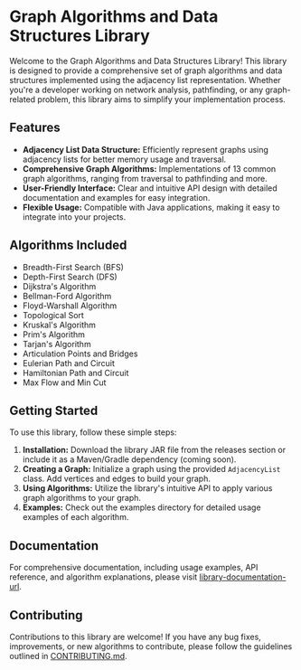 # Graph Algorithms and Data Structures Library

Welcome to the Graph Algorithms and Data Structures Library! This library is designed to provide a comprehensive set of graph algorithms and data structures implemented using the adjacency list representation. Whether you're a developer working on network analysis, pathfinding, or any graph-related problem, this library aims to simplify your implementation process.

## Features

- **Adjacency List Data Structure:** Efficiently represent graphs using adjacency lists for better memory usage and traversal.
- **Comprehensive Graph Algorithms:** Implementations of 13 common graph algorithms, ranging from traversal to pathfinding and more.
- **User-Friendly Interface:** Clear and intuitive API design with detailed documentation and examples for easy integration.
- **Flexible Usage:** Compatible with Java applications, making it easy to integrate into your projects.

## Algorithms Included

- Breadth-First Search (BFS)
- Depth-First Search (DFS)
- Dijkstra's Algorithm
- Bellman-Ford Algorithm
- Floyd-Warshall Algorithm
- Topological Sort
- Kruskal's Algorithm
- Prim's Algorithm
- Tarjan's Algorithm
- Articulation Points and Bridges
- Eulerian Path and Circuit
- Hamiltonian Path and Circuit
- Max Flow and Min Cut

## Getting Started

To use this library, follow these simple steps:

1. **Installation:** Download the library JAR file from the releases section or include it as a Maven/Gradle dependency (coming soon).
2. **Creating a Graph:** Initialize a graph using the provided `AdjacencyList` class. Add vertices and edges to build your graph.
3. **Using Algorithms:** Utilize the library's intuitive API to apply various graph algorithms to your graph.
4. **Examples:** Check out the examples directory for detailed usage examples of each algorithm.

## Documentation

For comprehensive documentation, including usage examples, API reference, and algorithm explanations, please visit [library-documentation-url](https://).

## Contributing

Contributions to this library are welcome! If you have any bug fixes, improvements, or new algorithms to contribute, please follow the guidelines outlined in [CONTRIBUTING.md](CONTRIBUTING.md).
